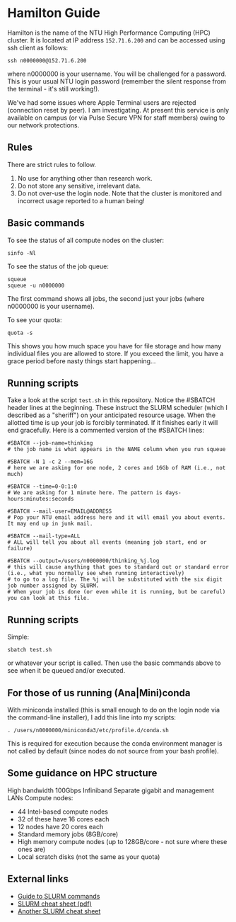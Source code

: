 # Hamilton Guide
Hamilton is the name of the NTU High Performance Computing (HPC) cluster. It is located at IP address `152.71.6.200` and can be accessed using ssh client as follows:

```
ssh n0000000@152.71.6.200
```
where n0000000 is your username. You will be challenged for a password. This is your usual NTU login password (remember the silent response from the terminal - it's still working!).

We've had some issues where Apple Terminal users are rejected (connection reset by peer). I am investigating. At present this service is only available on campus (or via Pulse Secure VPN for staff members) owing to our network protections.

## Rules
There are strict rules to follow.
1. No use for anything other than research work.
2. Do not store any sensitive, irrelevant data.
3. Do not over-use the login node.
Note that the cluster is monitored and incorrect usage reported to a human being!

## Basic commands
To see the status of all compute nodes on the cluster:
```
sinfo -Nl
```

To see the status of the job queue:
```
squeue
squeue -u n0000000
```
The first command shows all jobs, the second just your jobs (where n0000000 is your username).

To see your quota:
```
quota -s
```
This shows you how much space you have for file storage and how many individual files you are allowed to store. If you exceed the limit, you have a grace period before nasty things start happening...

## Running scripts
Take a look at the script `test.sh` in this repository. Notice the #SBATCH header lines at the beginning. These instruct the SLURM scheduler (which I described as a "sheriff") on your anticipated resource usage. When the allotted time is up your job is forcibly terminated. If it finishes early it will end gracefully. Here is a commented version of the #SBATCH lines:
```
#SBATCH --job-name=thinking
# the job name is what appears in the NAME column when you run squeue

#SBATCH -N 1 -c 2 --mem=16G
# here we are asking for one node, 2 cores and 16Gb of RAM (i.e., not much)

#SBATCH --time=0-0:1:0
# We are asking for 1 minute here. The pattern is days-hours:minutes:seconds

#SBATCH --mail-user=EMAIL@ADDRESS
# Pop your NTU email address here and it will email you about events. It may end up in junk mail.

#SBATCH --mail-type=ALL
# ALL will tell you about all events (meaning job start, end or failure)

#SBATCH --output=/users/n0000000/thinking_%j.log
# this will cause anything that goes to standard out or standard error (i.e., what you normally see when running interactively)
# to go to a log file. The %j will be substituted with the six digit job number assigned by SLURM.
# When your job is done (or even while it is running, but be careful) you can look at this file.
```

## Running scripts
Simple:
```
sbatch test.sh
```
or whatever your script is called. Then use the basic commands above to see when it be queued and/or executed.

## For those of us running (Ana|Mini)conda
With miniconda installed (this is small enough to do on the login node via the command-line installer), I add this line into my scripts:
```
. /users/n0000000/miniconda3/etc/profile.d/conda.sh
```
This is required for execution because the conda environment manager is not called by default (since nodes do not source from your bash profile).

## Some guidance on HPC structure
High bandwidth 100Gbps Infiniband
Separate gigabit and management LANs
Compute nodes:
* 44 Intel-based compute nodes
* 32 of these have 16 cores each
* 12 nodes have 20 cores each
* Standard memory jobs (8GB/core)
* High memory compute nodes (up to 128GB/core - not sure where these ones are)
* Local scratch disks (not the same as your quota)

## External links
* [Guide to SLURM commands](https://docs.rc.fas.harvard.edu/kb/convenient-slurm-commands/)
* [SLURM cheat sheet (pdf)](https://slurm.schedmd.com/pdfs/summary.pdf)
* [Another SLURM cheat sheet](https://gist.github.com/ctokheim/bf68b2c4b78e9851b469be3425470699)
